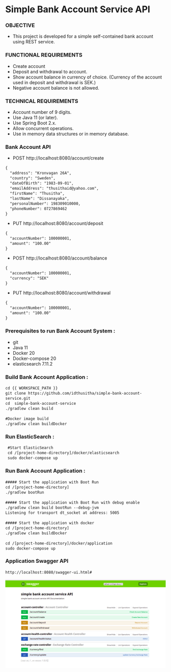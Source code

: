 # Simple Bank Account Service API

### OBJECTIVE

   * This project is developed for a simple self-contained bank account using REST service. 
   
### FUNCTIONAL REQUIREMENTS

   * Create account   	   	
   * Deposit and withdrawal to account.
   * Show account balance in currency of choice. (Currency of the account used in deposit and withdrawal is SEK.) 
   * Negative account balance is not allowed.

### TECHNICAL REQUIREMENTS

   * Account number of 9 digits.
   * Use Java 11 (or later).
   * Use Spring Boot 2.x.
   * Allow concurrent operations.
   * Use in memory data structures or in memory database.

### Bank Account API 

   * POST http://localhost:8080/account/create
   
    {
	  "address": "Kronvagan 26A",
	  "country": "Sweden",
	  "dateOfBirth": "1983-09-01",
	  "emailAddress": "thusithaid@yahoo.com",
	  "firstName": "Thusitha",
	  "lastName": "Dissanayaka",
	  "personalNumber": 198309010000,
	  "phoneNumber": 0727869462
	}
	
   * PUT http://localhost:8080/account/deposit
   
    {
	  "accountNumber": 100000001,
	  "amount": "100.00"
	}
	
   * POST http://localhost:8080/account/balance
   
    {
	  "accountNumber": 100000001,
	  "currency": "SEK"
	}

   * PUT http://localhost:8080/account/withdrawal
   
    {
	  "accountNumber": 100000001,
	  "amount": "100.00"
	}
	    


### Prerequisites to run Bank Account System :
   * git
   * Java 11
   * Docker 20
   * Docker-compose 20
   * elasticsearch 7.11.2
   
   
### Build Bank Account Application :

	cd {{ WORKSPACE_PATH }}
	git clone https://github.com/idthusitha/simple-bank-account-service.git
	cd  simple-bank-account-service
	./gradlew clean build
		
	#Docker image build
	./gradlew clean buildDocker
	

### Run ElasticSearch :

	 #Start ElasticSearch
	 cd /[project-home-directory]/docker/elasticsearch
	 sudo docker-compose up

### Run Bank Account Application :

	##### Start the application with Boot Run
	cd /[project-home-directory]
	./gradlew bootRun
		
	##### Start the application with Boot Run with debug enable
	./gradlew clean build bootRun --debug-jvm
	Listening for transport dt_socket at address: 5005
	 	 
	##### Start the application with docker
	cd /[project-home-directory]
	./gradlew clean buildDocker
	 
	cd /[project-home-directory]/docker/application
	sudo docker-compose up

### Application Swagger API

	http://localhost:8080/swagger-ui.html#

![Test Image 1](doc/swagger_api.png)

